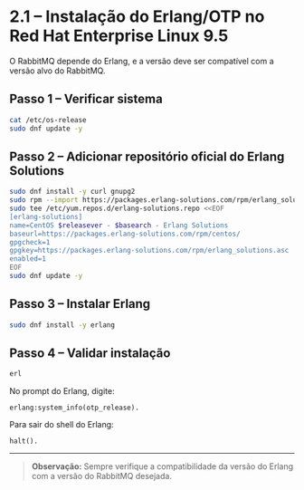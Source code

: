 # 2.1 – Instalação do Erlang/OTP no Red Hat Enterprise Linux 9.5

O RabbitMQ depende do Erlang, e a versão deve ser compatível com a versão alvo do RabbitMQ.

## Passo 1 – Verificar sistema
```bash
cat /etc/os-release
sudo dnf update -y
```

## Passo 2 – Adicionar repositório oficial do Erlang Solutions
```bash
sudo dnf install -y curl gnupg2
sudo rpm --import https://packages.erlang-solutions.com/rpm/erlang_solutions.asc
sudo tee /etc/yum.repos.d/erlang-solutions.repo <<EOF
[erlang-solutions]
name=CentOS $releasever - $basearch - Erlang Solutions
baseurl=https://packages.erlang-solutions.com/rpm/centos/
gpgcheck=1
gpgkey=https://packages.erlang-solutions.com/rpm/erlang_solutions.asc
enabled=1
EOF
sudo dnf update -y
```

## Passo 3 – Instalar Erlang
```bash
sudo dnf install -y erlang
```

## Passo 4 – Validar instalação
```bash
erl
```
No prompt do Erlang, digite:
```
erlang:system_info(otp_release).
```
Para sair do shell do Erlang:
```
halt().
```

---

> **Observação:** Sempre verifique a compatibilidade da versão do Erlang com a versão do RabbitMQ desejada.
